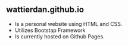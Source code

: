 ## wattierdan.github.io
* Is a personal website using HTML and CSS. 
* Utilizes Bootstap Framework
* Is currently hosted on Github Pages.
